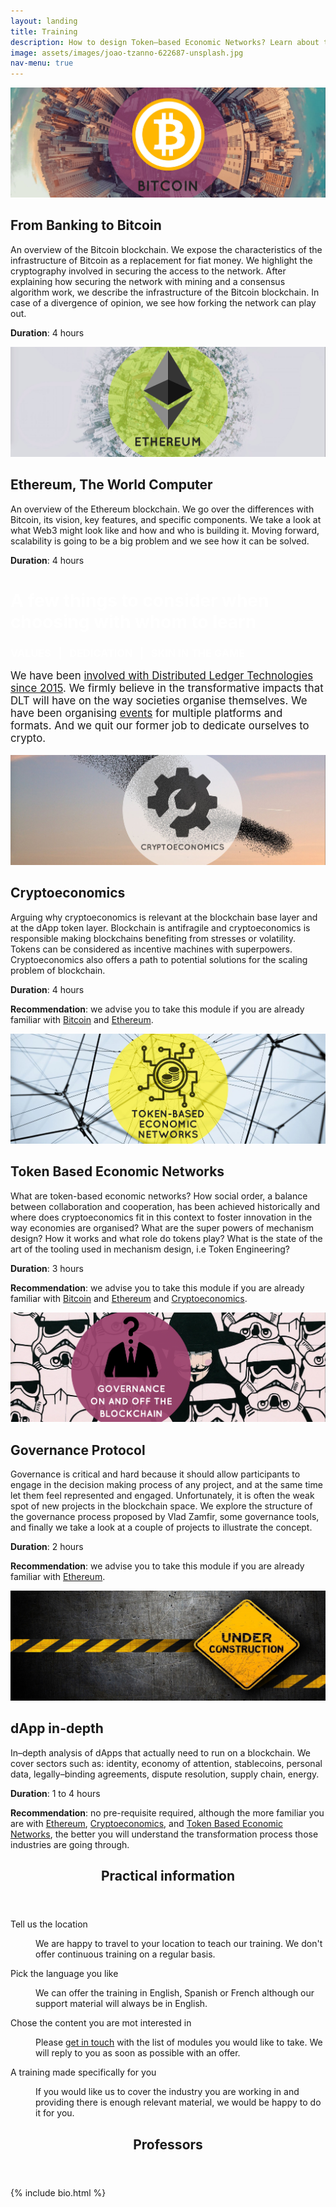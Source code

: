 ```yaml
---
layout: landing
title: Training
description: How to design Token–based Economic Networks? Learn about the fundamentals of blockchain technologies and the art of designing mechanisms to sustain them. Below are the modules we offer. Because each person has a different background and different needs, please get in touch and list the modules you are interested in so that we can provide you with an offer that suits your real needs.
image: assets/images/joao-tzanno-622687-unsplash.jpg
nav-menu: true
---
```


<!-- Main -->
<div id="main">

<!-- One -->
<section id="one">
	<div class="inner">
    <div class="row">
			<div class="6u 12u$(medium)">
        <div id="bitcoin" class="box">
					<span class="image fit"><img src="assets/images/training-bitcoin.png" alt="" /></span>
          <h2>From Banking to Bitcoin</h2>
          <p>An overview of the Bitcoin blockchain. We expose the characteristics of the infrastructure of Bitcoin as a replacement for fiat money. We highlight the cryptography involved in securing the access to the network. After explaining how securing the network with mining and a consensus algorithm work, we describe the infrastructure of the Bitcoin blockchain. In case of a divergence of opinion, we see how forking the network can play out.</p>
					<p><b>Duration</b>: 4 hours</p>
        </div>
      </div>
			<div class="6u 12u$(medium)">
        <div id="ethereum" class="box">
					<span class="image fit"><img src="assets/images/training-ethereum.png" alt="" /></span>
          <h2>Ethereum, The World Computer</h2>
          <p>An overview of the Ethereum blockchain. We go over the differences with Bitcoin, its vision, key features, and specific components. We take a look at what Web3 might look like and how and who is building it. Moving forward, scalability is going to be a big problem and we see how it can be solved.</p>
					<p><b>Duration</b>: 4 hours</p>
        </div>
      </div>
    </div>
    <!-- Break -->
		<div class="box features align-center">
			<h2 style="font-size: 2em; color: #ffffff; margin-bottom: 10px;">A few things to consider when choosing with whom to learn</h2>
			<h3 style="color: #ffffff; text-transform: uppercase;">values &nbsp;&nbsp;|&nbsp;&nbsp; dedication &nbsp;&nbsp;|&nbsp;&nbsp; skin in the game</h3>
			<p style="font-size: 1.2em;">We have been <a href="#bio" class="scrolly">involved with Distributed Ledger Technologies since 2015</a>. We firmly believe in the transformative impacts that DLT will have on the way societies organise themselves. We have been organising <a href="events.html" class="scrolly">events</a> for multiple platforms and formats. And we quit our former job to dedicate ourselves to crypto.</p>
		</div>
		<!-- Break -->
		<div class="row">
			<div class="6u 12u$(medium)">
				<div id="cryptoeconomics" class="box">
					<span class="image fit"><img src="assets/images/training-cryptoeconomics.png" alt="" /></span>
					<h2>Cryptoeconomics</h2>
					<p>Arguing why cryptoeconomics is relevant at the blockchain base layer and at the dApp token layer. Blockchain is antifragile and cryptoeconomics is responsible making blockchains benefiting from stresses or volatility. Tokens can be considered as incentive machines with superpowers. Cryptoeconomics also offers a path to potential solutions for the scaling problem of blockchain.</p>
					<p><b>Duration</b>: 4 hours</p>
					<p><b>Recommendation</b>: we advise you to take this module if you are already familiar with <a href="#bitcoin" class="scrolly">Bitcoin</a> and <a href="#ethereum" class="scrolly">Ethereum</a>.</p>
				</div>
			</div>
			<div class="6u 12u$(medium)">
		    <div id="token-based-economic-networks" class="box">
					<span class="image fit"><img src="assets/images/training-token-based-economic-networks.png" alt="" /></span>
		      <h2>Token Based Economic Networks</h2>
		      <p>What are token-based economic networks? How social order, a balance between collaboration and cooperation, has been achieved historically and where does cryptoeconomics fit in this context to foster innovation in the way economies are organised? What are the super powers of mechanism design? How it works and what role do tokens play? What is the state of the art of the tooling used in mechanism design, i.e Token Engineering?</p>
					<p><b>Duration</b>: 3 hours</p>
					<p><b>Recommendation</b>: we advise you to take this module if you are already familiar with <a href="#bitcoin" class="scrolly">Bitcoin</a> and <a href="#ethereum" class="scrolly">Ethereum</a> and <a href="#cryptoeconomics" class="scrolly">Cryptoeconomics</a>.</p>
		    </div>
			</div>
		</div>
		<!-- Break -->
		<div class="row">
			<div class="6u 12u$(medium)">
		    <div id="governance" class="box">
					<span class="image fit"><img src="assets/images/training-governance.png" alt="" /></span>
		      <h2>Governance Protocol</h2>
		      <p>Governance is critical and hard because it should allow participants to engage in the decision making process of any project, and at the same time let them feel represented and engaged. Unfortunately, it is often the weak spot of new projects in the blockchain space. We explore the structure of the governance process proposed by Vlad Zamfir, some governance tools, and finally we take a look at a couple of projects to illustrate the concept.</p>
					<p><b>Duration</b>: 2 hours</p>
					<p><b>Recommendation</b>: we advise you to take this module if you are already familiar with <a href="#ethereum" class="scrolly">Ethereum</a>.</p>
		    </div>
			</div>
			<div class="6u 12u$(medium)">
		    <div id="dapp" class="box">
					<span class="image fit"><img src="assets/images/training-dapp-in-depth.jpg" alt="" /></span>
		      <h2>dApp in-depth</h2>
		      <p>In–depth analysis of dApps that actually need to run on a blockchain. We cover sectors such as: identity, economy of attention, stablecoins, personal data, legally–binding agreements, dispute resolution, supply chain, energy.</p>
					<p><b>Duration</b>: 1 to 4 hours</p>
					<p><b>Recommendation</b>: no pre-requisite required, although the more familiar you are with <a href="#ethereum" class="scrolly">Ethereum</a>, <a href="#cryptoeconomics" class="scrolly">Cryptoeconomics</a>, and <a href="#token-based-economic-networks" class="scrolly">Token Based Economic Networks</a>, the better you will understand the transformation process those industries are going through.</p>
		    </div>
			</div>
		</div>
  </div>
</section>
<!-- Two -->
<section id="two">
	<div class="inner">
		<header class="major">
			<h1>Practical information</h1>
		</header>
		<dl>
	    <dt>Tell us the location</dt>
	    <dd>
	      <p>We are happy to travel to your location to teach our training. We don't offer continuous training on a regular basis.</p>
	    </dd>
			<dt>Pick the language you like</dt>
	    <dd>
	      <p>We can offer the training in English, Spanish or French although our support material will always be in English.</p>
	    </dd>
			<dt>Chose the content you are mot interested in</dt>
	    <dd>
	      <p>Please <a href="#contact" class="scrolly">get in touch</a> with the list of modules you would like to take. We will reply to you as soon as possible with an offer.</p>
	    </dd>
			<dt>A training made specifically for you</dt>
	    <dd>
	      <p>If you would like us to cover the industry you are working in and providing there is enough relevant material, we would be happy to do it for you.</p>
	    </dd>
		</dl>
	</div>
</section>
<!-- Three -->
<section id="three">
	<div class="inner">
		<header class="major">
			<h1>Professors</h1>
		</header>
		{% include bio.html %}
	</div>
</section>

</div>
